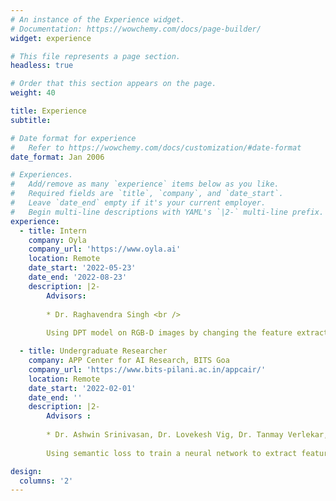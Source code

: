 ```yaml
---
# An instance of the Experience widget.
# Documentation: https://wowchemy.com/docs/page-builder/
widget: experience

# This file represents a page section.
headless: true

# Order that this section appears on the page.
weight: 40

title: Experience
subtitle:

# Date format for experience
#   Refer to https://wowchemy.com/docs/customization/#date-format
date_format: Jan 2006

# Experiences.
#   Add/remove as many `experience` items below as you like.
#   Required fields are `title`, `company`, and `date_start`.
#   Leave `date_end` empty if it's your current employer.
#   Begin multi-line descriptions with YAML's `|2-` multi-line prefix.
experience:
  - title: Intern
    company: Oyla
    company_url: 'https://www.oyla.ai'
    location: Remote
    date_start: '2022-05-23'
    date_end: '2022-08-23'
    description: |2-
        Advisors:
        
        * Dr. Raghavendra Singh <br />
        
        Using DPT model on RGB-D images by changing the feature extractors to incorporate depth information in embeddings.

  - title: Undergraduate Researcher
    company: APP Center for AI Research, BITS Goa
    company_url: 'https://www.bits-pilani.ac.in/appcair/'
    location: Remote
    date_start: '2022-02-01'
    date_end: ''
    description: |2-
        Advisors : 
        
        * Dr. Ashwin Srinivasan, Dr. Lovekesh Vig, Dr. Tanmay Verlekar, Dr. Tirthraj Dash,  Dr. Gautam Shroff <br />
        
        Using semantic loss to train a neural network to extract features for logical theory on time-series data and applying it to ecg arrhythmia detection for explainable predictions.

design:
  columns: '2'
---
```

